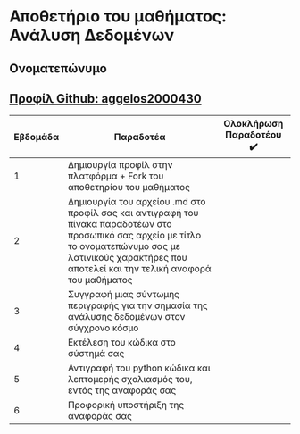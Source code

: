 
# Αποθετήριο του μαθήματος: Ανάλυση Δεδομένων

## Ονοματεπώνυμο
## [Προφίλ Github: aggelos2000430](https://github.com/aggelos2000430)

| Εβδομάδα | Παραδοτέα | Ολοκλήρωση Παραδοτέου :heavy_check_mark: |
| --- | --- | --- |
| 1 | Δημιουργία προφίλ στην πλατφόρμα + Fork του αποθετηρίου του μαθήματος|  |
| 2 | Δημιουργία του αρχείου .md στο προφίλ σας και αντιγραφή του πίνακα παραδοτέων στο προσωπικό σας αρχείο με τίτλο το ονοματεπώνυμο σας με λατινικούς χαρακτήρες που αποτελεί και την τελική αναφορά του μαθήματος|  |
| 3 | Συγγραφή μιας σύντωμης περιγραφής για την σημασία της ανάλυσης δεδομένων στον σύγχρονο κόσμο |  |
| 4 | Εκτέλεση του κώδικα στο σύστημά σας |  |
| 5 | Αντιγραφή του python κώδικα και λεπτομερής σχολιασμός του, εντός της αναφοράς σας |  |
| 6 | Προφορική υποστήριξη της αναφοράς σας |  |
